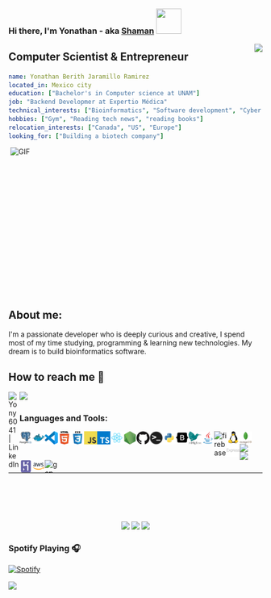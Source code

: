 ### Hi there, I'm Yonathan - aka [Shaman][linkedin] <img src="https://media.giphy.com/media/hvRJCLFzcasrR4ia7z/giphy.gif"  height="50px" width="50px">
<img align="right" src="https://visitor-badge.glitch.me/badge?page_id=Yony6041&left_color=green&right_color=red" />


## Computer Scientist & Entrepreneur

```yaml
name: Yonathan Berith Jaramillo Ramirez
located_in: Mexico city
education: ["Bachelor's in Computer science at UNAM"]
job: "Backend Developmer at Expertio Médica"
technical_interests: ["Bioinformatics", "Software development", "Cyber Security", "BCI's",  "VR", "Data Science". "Business"]
hobbies: ["Gym", "Reading tech news", "reading books"]
relocation_interests: ["Canada", "US", "Europe"]
looking_for: ["Building a biotech company"]
```

<img align="right" alt="GIF" src="https://github.com/abhisheknaiidu/abhisheknaiidu/blob/master/code.gif?raw=true" width="500" height="320" />



## About me:

<p>
I'm a passionate developer who is deeply curious and creative, 
I spend most of my time studying, programming & learning new technologies.
My dream is to build bioinformatics software.
</p>

## How to reach me 💬

[<img align="left" alt="Yony6041 | LinkedIn" width="22px" src="https://cdn.jsdelivr.net/npm/simple-icons@v3/icons/linkedin.svg" />][linkedin]

<a align="left" href="mailto:dercomputerschamane@gmail.com">
  <img src="https://github.com/blackcater/blackcater/raw/main/images/social-gmail.svg" height="25" />
</a>



<br />

### Languages and Tools:
<a align="left" href="https://www.postgresql.org" target="_blank"> <img align="left" src="https://raw.githubusercontent.com/devicons/devicon/master/icons/postgresql/postgresql-original-wordmark.svg" alt="postgresql" width="25"/> </a>
<img align="left" src="https://raw.githubusercontent.com/devicons/devicon/master/icons/docker/docker-original.svg" alt="Docker" width="25" height="25" />


<img align="left" alt="Visual Studio Code" width="26px" src="https://raw.githubusercontent.com/github/explore/80688e429a7d4ef2fca1e82350fe8e3517d3494d/topics/visual-studio-code/visual-studio-code.png" />
<img align="left" alt="HTML5" width="26px" src="https://raw.githubusercontent.com/github/explore/80688e429a7d4ef2fca1e82350fe8e3517d3494d/topics/html/html.png" />
<img align="left" alt="CSS3" width="26px" src="https://raw.githubusercontent.com/github/explore/80688e429a7d4ef2fca1e82350fe8e3517d3494d/topics/css/css.png" />
<img align="left" alt="JavaScript" width="26px" src="https://raw.githubusercontent.com/github/explore/80688e429a7d4ef2fca1e82350fe8e3517d3494d/topics/javascript/javascript.png" />

<img align="left" alt="TypeScript" width="26px" src="https://raw.githubusercontent.com/github/explore/80688e429a7d4ef2fca1e82350fe8e3517d3494d/topics/typescript/typescript.png" />

<img align="left" alt="React" width="26px" src="https://raw.githubusercontent.com/github/explore/80688e429a7d4ef2fca1e82350fe8e3517d3494d/topics/react/react.png" />
<img align="left" alt="Node.js" width="26px" src="https://raw.githubusercontent.com/github/explore/80688e429a7d4ef2fca1e82350fe8e3517d3494d/topics/nodejs/nodejs.png" />
<img align="left" alt="GitHub" width="26px" src="https://raw.githubusercontent.com/github/explore/78df643247d429f6cc873026c0622819ad797942/topics/github/github.png" />
<img align="left" alt="Terminal" width="26px" src="https://raw.githubusercontent.com/github/explore/80688e429a7d4ef2fca1e82350fe8e3517d3494d/topics/terminal/terminal.png" />
<img align="left" alt="Terminal" width="26px" src="https://raw.githubusercontent.com/github/explore/80688e429a7d4ef2fca1e82350fe8e3517d3494d/topics/python/python.png" />
<img align="left" src="https://raw.githubusercontent.com/devicons/devicon/master/icons/bootstrap/bootstrap-plain.svg" alt="bootstrap" width="25" height="25" />
<img align="left" alt="Terminal" width="26px" src="https://raw.githubusercontent.com/github/explore/80688e429a7d4ef2fca1e82350fe8e3517d3494d/topics/latex/latex.png" />
<img align="left" href="https://www.java.com" target="_blank" src="https://raw.githubusercontent.com/devicons/devicon/master/icons/java/java-original.svg" alt="java" width="25"/> </img>
<img align="left" href="https://firebase.google.com/" target="_blank" src="https://www.vectorlogo.zone/logos/firebase/firebase-icon.svg" alt="firebase" width="25"/> </img>
<img align="left" href="https://www.linux.org/" target="_blank" src="https://raw.githubusercontent.com/devicons/devicon/master/icons/linux/linux-original.svg" alt="linux" width="25" /> </img>
<img align="left" href="https://www.mongodb.com/" target="_blank" src="https://raw.githubusercontent.com/devicons/devicon/master/icons/mongodb/mongodb-original-wordmark.svg" alt="mongodb" width="25"/> </img>
<img align="left" alt="Terminal" width="26px" src="https://raw.githubusercontent.com/github/explore/80688e429a7d4ef2fca1e82350fe8e3517d3494d/topics/express/express.png" />
<img align="left" width="26px" src="https://cdn.jsdelivr.net/npm/simple-icons@v5/icons/materialui.svg" />
<img align="left" width="26px" src="https://cdn.jsdelivr.net/npm/simple-icons@v5/icons/gitlab.svg" />
<img align="left" src="https://raw.githubusercontent.com/devicons/devicon/master/icons/heroku/heroku-plain.svg" alt="heroku" width="25" height="25" />
<img align="left" src="https://raw.githubusercontent.com/github/explore/80688e429a7d4ef2fca1e82350fe8e3517d3494d/topics/aws/aws.png" alt="aws" width="25" height="25" />
<img align="left" src="https://www.vectorlogo.zone/logos/google_cloud/google_cloud-icon.svg" alt="gcp" width="25" height="25" />

<br />
<br />
<br />
<br />

--- 


<br />
<br />
<br />
<br />

<p align="center">
  <img src ="https://github-readme-stats.vercel.app/api?username=Yony6041&show_icons=true&count_private=true&theme=darcula&hide_border=true&hide=issues,contribs&bg_color=00000000">
  <img src ="https://github-readme-stats.vercel.app/api/top-langs/?username=Yony6041&layout=compact&hide_border=true&theme=darcula&bg_color=00000000&langs_count=6&hide=jupyter%20notebook,tex,css,php">
  <img src ="https://github-readme-streak-stats.herokuapp.com?user=Yony6041&theme=darcula&hide_border=true&background=FFFFFF00">
</p>

### Spotify Playing 🎧

[![Spotify](https://spotify-yony6041.vercel.app/api/spotify)](https://open.spotify.com/user/6bdf0b5ff3f34f73bd4f1a9ccdd6d7ea)

<img align="center" src="https://user-images.githubusercontent.com/48784001/130169241-21e51597-9693-47ff-a304-de1812851cd7.gif"></img>


[linkedin]: https://www.linkedin.com/in/yonathan-jaramillo-a506181a7/
